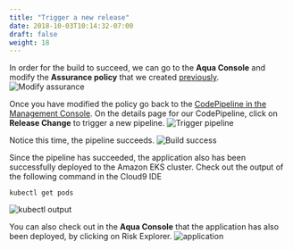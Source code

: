 ```yaml
---
title: "Trigger a new release"
date: 2018-10-03T10:14:32-07:00
draft: false
weight: 18
---
```


In order for the build to succeed, we can go to the **Aqua Console** and modify the **Assurance policy** that we created [previously](/devsecops/assurance).
![Modify assurance](/images/devsecops/modify-assurance.png)

Once you have modified the policy go back to the [CodePipeline in the Management Console](https://console.aws.amazon.com/codesuite/codepipeline/pipelines). On the details page for our CodePipeline, click on **Release Change** to trigger a new pipeline. 
![Trigger pipeline](/images/devsecops/trigger-pipeline.png)

Notice this time, the pipeline succeeds. 
![Build success](/images/devsecops/build-success.png)

Since the pipeline has succeeded, the application also has been successfully deployed to the Amazon EKS cluster. Check out the output of the following command in the Cloud9 IDE
```shell
kubectl get pods
```

![kubectl output](/images/devsecops/kubectl.png)

You can also check out in the **Aqua Console** that the application has also been deployed, by clicking on Risk Explorer.
![application](/images/devsecops/risk-explorer.png)


